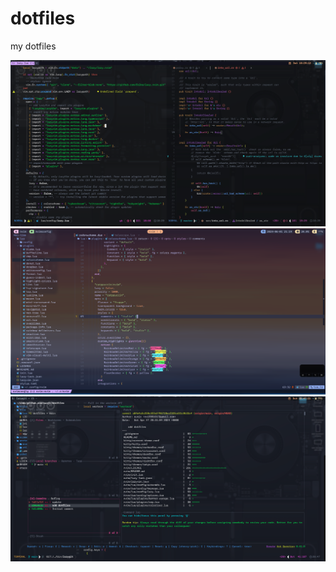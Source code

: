 # dotfiles

my dotfiles

![demo](./screenshot/demo.png)
![demo](./screenshot/demo1.png)
![demo](./screenshot/demo2.png)
